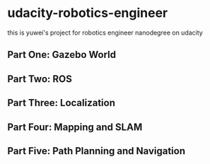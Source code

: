 # udacity-robotics-engineer
this is yuwei's project for robotics engineer nanodegree on udacity


## Part One: Gazebo World


## Part Two: ROS


## Part Three: Localization


## Part Four: Mapping and SLAM 



## Part Five: Path Planning and Navigation



